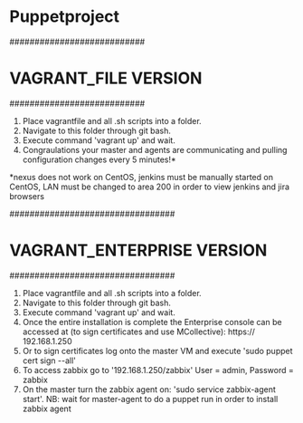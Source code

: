 # Puppetproject

###########################
#   VAGRANT_FILE VERSION  #
###########################

1) Place vagrantfile and all .sh scripts into a folder.
2) Navigate to this folder through git bash.
3) Execute command 'vagrant up' and wait.
4) Congraulations your master and agents are communicating and pulling configuration changes every 5 minutes!*

*nexus does not work on CentOS, jenkins must be manually started on CentOS, LAN must be changed to area 200 in order to view jenkins and jira browsers

#################################
#   VAGRANT_ENTERPRISE VERSION  #
#################################

1) Place vagrantfile and all .sh scripts into a folder.
2) Navigate to this folder through git bash.
3) Execute command 'vagrant up' and wait.
4) Once the entire installation is complete the Enterprise console can be accessed at (to sign certificates and use MCollective):
  https:// 192.168.1.250
5) Or to sign certificates log onto the master VM and execute 'sudo puppet cert sign --all' 
6) To access zabbix go to '192.168.1.250/zabbix'
  User = admin, Password = zabbix
7) On the master turn the zabbix agent on: 'sudo service zabbix-agent start'. NB: wait for master-agent to do a puppet run in order to install zabbix agent
